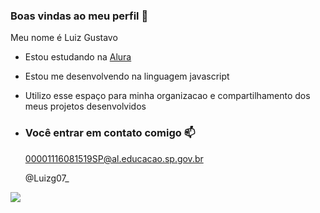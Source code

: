 ### Boas vindas ao meu perfil 💙

 Meu nome é Luiz Gustavo

- Estou estudando na [Alura](https://www.alura.com.br)
- Estou me desenvolvendo na linguagem javascript
- Utilizo esse espaço para minha organizacao e compartilhamento dos meus projetos desenvolvidos

- ### Você entrar em contato comigo 📫

  00001116081519SP@al.educacao.sp.gov.br
  
  @Luizg07_
  
![](https://media1.tenor.com/m/mCiM7CmGGI4AAAAC/naruto.gif)
  
